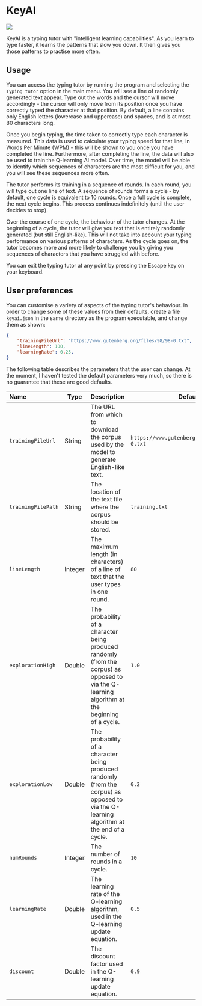 # KeyAI
[![](https://tokei.rs/b1/github/kashparty/keyai)](https://github.com/KashParty/KeyAI)

KeyAI is a typing tutor with "intelligent learning capabilities". As you learn to type faster, it learns the patterns that slow you down. It then gives you those patterns to practise more often.

## Usage

You can access the typing tutor by running the program and selecting the `Typing tutor` option in the main menu. You will see a line of randomly generated text appear. Type out the words and the cursor will move accordingly - the cursor will only move from its position once you have correctly typed the character at that position. By default, a line contains only English letters (lowercase and uppercase) and spaces, and is at most 80 characters long.

Once you begin typing, the time taken to correctly type each character is measured. This data is used to calculate your typing speed for that line, in Words Per Minute (WPM) - this will be shown to you once you have completed the line. Furthermore, after completing the line, the data will also be used to train the Q-learning AI model. Over time, the model will be able to identify which sequences of characters are the most difficult for you, and you will see these sequences more often.

The tutor performs its training in a sequence of rounds. In each round, you will type out one line of text. A sequence of rounds forms a cycle - by default, one cycle is equivalent to 10 rounds. Once a full cycle is complete, the next cycle begins. This process continues indefinitely (until the user decides to stop).

Over the course of one cycle, the behaviour of the tutor changes. At the beginning of a cycle, the tutor will give you text that is entirely randomly generated (but still English-like). This will not take into account your typing performance on various patterns of characters. As the cycle goes on, the tutor becomes more and more likely to challenge you by giving you sequences of characters that you have struggled with before.

You can exit the typing tutor at any point by pressing the Escape key on your keyboard.

## User preferences

You can customise a variety of aspects of the typing tutor's behaviour. In order to change some of these values from their defaults, create a file `keyai.json` in the same directory as the program executable, and change them as shown:

```json
{
    "trainingFileUrl": "https://www.gutenberg.org/files/98/98-0.txt",
    "lineLength": 100,
    "learningRate": 0.25,
}
```

The following table describes the parameters that the user can change. At the moment, I haven't tested the default parameters very much, so there is no guarantee that these are good defaults.

| Name               | Type    | Description                                                  | Default                                       |
| :----------------- | ------- | ------------------------------------------------------------ | --------------------------------------------- |
| `trainingFileUrl`  | String  | The URL from which to download the corpus used by the model to generate English-like text. | `https://www.gutenberg.org/files/11/11-0.txt` |
| `trainingFilePath` | String  | The location of the text file where the corpus should be stored. | `training.txt`                                |
| `lineLength`       | Integer | The maximum length (in characters) of a line of text that the user types in one round. | `80`                                          |
| `explorationHigh`  | Double  | The probability of a character being produced randomly (from the corpus) as opposed to via the Q-learning algorithm at the beginning of a cycle. | `1.0`                                         |
| `explorationLow`   | Double  | The probability of a character being produced randomly (from the corpus) as opposed to via the Q-learning algorithm at the end of a cycle. | `0.2`                                         |
| `numRounds`        | Integer | The number of rounds in a cycle.                             | `10`                                          |
| `learningRate`     | Double  | The learning rate of the Q-learning algorithm, used in the Q-learning update equation. | `0.5`                                         |
| `discount`         | Double  | The discount factor used in the Q-learning update equation.  | `0.9`                                        |

